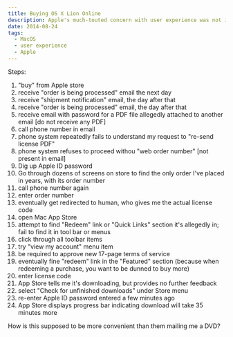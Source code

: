 ```yaml
---
title: Buying OS X Lion Online
description: Apple's much-touted concern with user experience was not in evidence
date: 2014-08-24
tags:
  - MacOS
  - user experience
  - Apple
---
```

Steps:
1) "buy" from Apple store
2) receive "order is being processed" email the next day
3) receive "shipment notification" email, the day after that
4) receive "order is being processed" email, the day after that
5) receive email with password for a PDF file allegedly attached to another email [do not receive any PDF]
6) call phone number in email
7) phone system repeatedly fails to understand my request to "re-send license PDF"
8) phone system refuses to proceed withou "web order number" [not present in email]
9) Dig up Apple ID password
10) Go through dozens of screens on store to find the only order I've placed in years, with its order number
11) call phone number again
12) enter order number
13) eventually get redirected to human, who gives me the actual license code
14) open Mac App Store
15) attempt to find "Redeem" link or "Quick Links" section it's allegedly in; fail to find it in tool bar or menus
16) click through all toolbar items
17) try "view my account" menu item
18) be required to approve new 17-page terms of service
19) eventually fine "redeem" link in the "Featured" section (because when redeeming a purchase, you want to be dunned to buy more)
20) enter license code
21) App Store tells me it's downloading, but provides no further feedback
22) select "Check for unfinished downloads" under Store menu
23) re-enter Apple ID password entered a few minutes ago
24) App Store displays progress bar indicating download will take 35 minutes more

How is this supposed to be more convenient than them mailing me a DVD?
